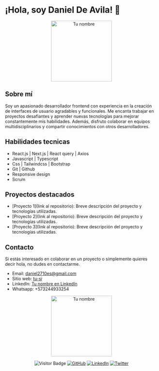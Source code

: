 # ¡Hola, soy Daniel De Avila! 👋

<p align="center">
  <img src="https://www.google.com/url?sa=i&url=https%3A%2F%2Fhackwise.mx%2F15-poderosos-dispositivos-de-hardware-que-todo-hacker-etico-debe-tener%2F&psig=AOvVaw18biDezenZXxlSatFvZSa_&ust=1687726891559000&source=images&cd=vfe&ved=0CBEQjRxqFwoTCNDw2ODm3P8CFQAAAAAdAAAAABAE" alt="Tu nombre" width="200" height="200">
</p>

## Sobre mí

Soy un apasionado desarrollador frontend con experiencia en la creación de interfaces de usuario agradables y funcionales. Me encanta trabajar en proyectos desafiantes y aprender nuevas tecnologías para mejorar constantemente mis habilidades. Además, disfruto colaborar en equipos multidisciplinarios y compartir conocimientos con otros desarrolladores.

## Habilidades tecnicas

- React.js | Next.js | React query | Axios
- Javascript | Typescript
- Css | Tailwindcss | Bootstrap
- Git | Github
- Responsive design
- Scrum

## Proyectos destacados

- [Proyecto 1](link al repositorio): Breve descripción del proyecto y tecnologías utilizadas.
- [Proyecto 2](link al repositorio): Breve descripción del proyecto y tecnologías utilizadas.
- [Proyecto 3](link al repositorio): Breve descripción del proyecto y tecnologías utilizadas.

## Contacto

Si estás interesado en colaborar en un proyecto o simplemente quieres decir hola, no dudes en contactarme.

- Email: [daniel2710es@gmail.com](mailto:daniel2710es@gmail.com)
- Sitio web: [tu-si](https://portfolio-74dtqdwvi-daniel2710.vercel.app/)
- LinkedIn: [Tu nombre en LinkedIn](https://www.linkedin.com/in/daniel-de-avila)
- Whatsapp: +573244933254

<p align="center">
  <img src="https://media.giphy.com/media/jpbnoe3UIa8TU8LM13/giphy.gif" alt="Tu nombre" width="200" height="200">
</p>

<div align="center">

![Visitor Badge](https://visitor-badge.laobi.icu/badge?page_id=tu-nombre.tu-nombre)
[![GitHub](https://img.shields.io/github/followers/tu-nombre?label=Follow&style=social)](https://github.com/tu-nombre)
[![LinkedIn](https://img.shields.io/badge/LinkedIn-Connect-blue)](https://www.linkedin.com/in/tu-nombre)
[![Twitter](https://img.shields.io/twitter/follow/tu-nombre?style=social)](https://twitter.com/tu-nombre)

</div>
